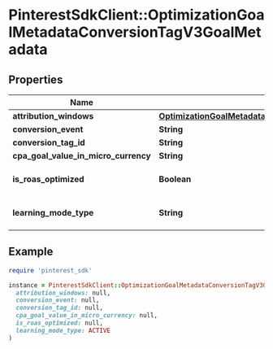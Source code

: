 # PinterestSdkClient::OptimizationGoalMetadataConversionTagV3GoalMetadata

## Properties

| Name | Type | Description | Notes |
| ---- | ---- | ----------- | ----- |
| **attribution_windows** | [**OptimizationGoalMetadataConversionTagV3GoalMetadataAttributionWindows**](OptimizationGoalMetadataConversionTagV3GoalMetadataAttributionWindows.md) |  | [optional] |
| **conversion_event** | **String** |  | [optional] |
| **conversion_tag_id** | **String** |  | [optional] |
| **cpa_goal_value_in_micro_currency** | **String** |  | [optional] |
| **is_roas_optimized** | **Boolean** | Ad group is ROAS optimized | [optional] |
| **learning_mode_type** | **String** | Conversion learning model type | [optional] |

## Example

```ruby
require 'pinterest_sdk'

instance = PinterestSdkClient::OptimizationGoalMetadataConversionTagV3GoalMetadata.new(
  attribution_windows: null,
  conversion_event: null,
  conversion_tag_id: null,
  cpa_goal_value_in_micro_currency: null,
  is_roas_optimized: null,
  learning_mode_type: ACTIVE
)
```

